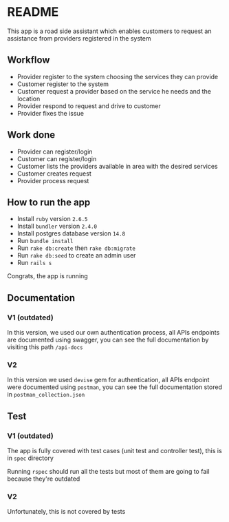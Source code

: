 # README

This app is a road side assistant which enables customers to request an assistance from providers
registered in the system

## Workflow

- Provider register to the system choosing the services they can provide
- Customer register to the system
- Customer request a provider based on the service he needs and the location
- Provider respond to request and drive to customer
- Provider fixes the issue

## Work done

- Provider can register/login
- Customer can register/login
- Customer lists the providers available in area with the desired services
- Customer creates request
- Provider process request

## How to run the app

- Install `ruby` version `2.6.5`
- Install `bundler` version `2.4.0`
- Install postgres database version `14.8`
- Run `bundle install`
- Run `rake db:create` then `rake db:migrate`
- Run `rake db:seed` to create an admin user
- Run `rails s`

Congrats, the app is running

## Documentation

### V1 (outdated)
In this version, we used our own authentication process, all APIs endpoints are documented using swagger,
you can see the full documentation by visiting this path `/api-docs`

### V2
In this version we used `devise` gem for authentication, all APIs endpoint were documented using `postman`,
you can see the full documentation stored in `postman_collection.json`

## Test

### V1 (outdated)

The app is fully covered with test cases (unit test and controller test), this is in `spec` directory

Running `rspec` should run all the tests but most of them are going to fail because they're outdated

### V2

Unfortunately, this is not covered by tests

